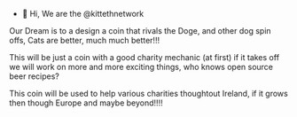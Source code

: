 - 👋 Hi, We are the @kittethnetwork

Our Dream is to a design a coin that rivals the Doge, and other dog spin offs, Cats are better, much much better!!!

This will be just a coin with a good charity mechanic (at first) if it takes off we will work on more and more exciting things, who knows open source beer recipes?

This coin will be used to help various charities thoughtout Ireland, if it grows then though Europe and maybe beyond!!!!
